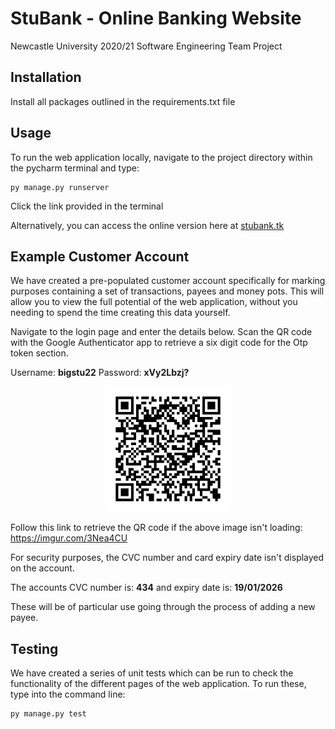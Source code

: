 # StuBank - Online Banking Website  

Newcastle University 2020/21 Software Engineering Team Project

## Installation
Install all packages outlined in the requirements.txt file

## Usage
To run the web application locally, navigate to the project directory within the pycharm terminal and type:
```commandline
py manage.py runserver
```
Click the link provided in the terminal

Alternatively, you can access the online version here at [stubank.tk](https://stubank.tk)

## Example Customer Account
We have created a pre-populated customer account specifically for marking purposes containing a 
set of transactions, payees and money pots. This will allow you to view the full potential of
the web application, without you needing to spend the time creating this data yourself.

Navigate to the login page and enter the details below. Scan the QR code with the Google 
Authenticator app to retrieve a six digit code for the Otp token section.

Username: <b>bigstu22</b> 
Password: <b>xVy2Lbzj?</b> 

<p align="center">
<img src="media/qr_codes/bigstu22.png" width="200" height="200">
</p>

Follow this link to retrieve the QR code if the above image isn't loading:
https://imgur.com/3Nea4CU

For security purposes, the CVC number and card expiry date isn't displayed on the account. 

The accounts CVC number is: <b>434</b> and expiry date is: <b>19/01/2026</b>

These will be of particular use going through the process of adding a new payee.
## Testing
We have created a series of unit tests which can be run to check the functionality of the different pages 
of the web application. To run these, type into the command line:

```commandline
py manage.py test
```



 
